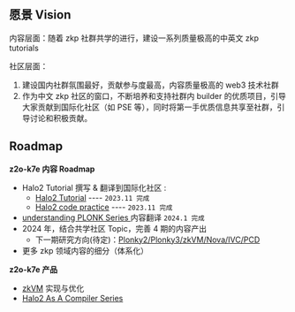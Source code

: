 ## 愿景 Vision

内容层面：随着 zkp 社群共学的进行，建设一系列质量极高的中英文 zkp tutorials

社区层面：
1. 建设国内社群氛围最好，贡献参与度最高，内容质量极高的 web3 技术社群
2. 作为中文 zkp 社区的窗口，不断培养和支持社群内 builder 的优质项目，引导大家贡献到国际化社区（如 PSE 等），同时将第一手优质信息共享至社群，引导讨论和积极贡献。

<!-- 争取做成世界第二好的 `zkp` public goods 公共物品  lol ~ -->



## Roadmap

**z2o-k7e 内容 Roadmap**

- Halo2 Tutorial 撰写 & 翻译到国际化社区 :
	- [Halo2 Tutorial](https://learn.z2o-k7e.world/halo2/halo2.html)       ----     `2023.11 完成`
	- [Halo2 code practice](https://github.com/zkp-co-learning/halo2-step-by-step)    ---- `2023.11 完成`
- [understanding PLONK Series ](https://learn.z2o-k7e.world/plonk-intro-cn/plonk-intro.html) 内容翻译     `2024.1 完成`
- 2024 年，结合共学社区 Topic，完善 4 期的内容产出
	- 下一期研究方向(待定)：[Plonky2/Plonky3/zkVM/Nova/IVC/PCD](https://github.com/zkp-co-learning/zkp-co-learning.github.io/issues/32) 
- 更多 zkp 领域内容的细分（体系化）


**z2o-k7e 产品**

- [zkVM](https://github.com/zkp-co-learning/halo2-step-by-step/issues/28) 实现与优化
- [Halo2 As A Compiler Series](https://github.com/zkp-co-learning/halo2-step-by-step/issues/38) 


<!-- 
**z2o-k7e 有趣的活动**

- zk-summit （2024 年至少要做 2 次国内的 zkp builders 的 zk-summit）
- zkp 线下 co-building House
- [Learning English by zkp](https://github.com/orgs/CreatorsDAO/discussions/50) （通过 Peer Accountability 的模式，使用 zkp-based materials 学英语）
- [zkp Zine/stickers](https://github.com/zkp-co-learning/zkp-co-learning.github.io/issues/33)
-->
